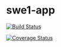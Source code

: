 # swe1-app

[![Build Status](https://app.travis-ci.com/Jaswanth72/swe1-app.svg?branch=main)](https://app.travis-ci.com/Jaswanth72/swe1-app)

[![Coverage Status](https://coveralls.io/repos/github/Jaswanth72/swe1-app/badge.svg?branch=main)](https://coveralls.io/github/Jaswanth72/swe1-app?branch=main)
